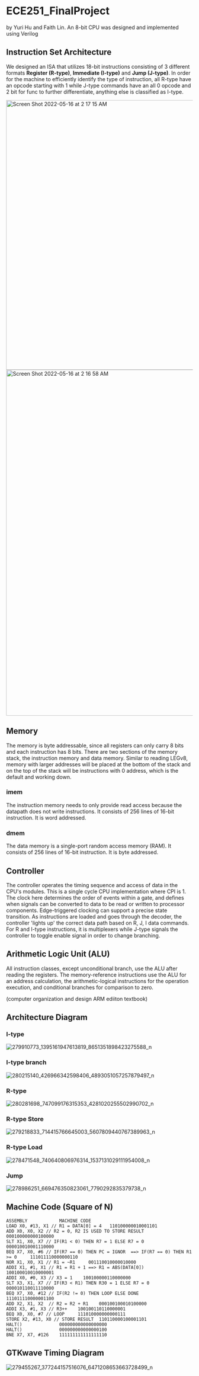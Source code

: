 # ECE251_FinalProject 
by Yuri Hu and Faith Lin. An 8-bit CPU was designed and implemented using Verilog 

## Instruction Set Architecture 
We designed an ISA that utilizes 18-bit instructions consisting of 3 different formats **Register (R-type)**, **Immediate (I-type)** and **Jump (J-type)**. In order for the machine to efficiently identify the type of instruction, all R-type have an opcode starting with 1 while J-type commands have an all 0 opcode and 2 bit for func to further differentiate, anything else is classified as I-type. 

<img width="728" alt="Screen Shot 2022-05-16 at 2 17 15 AM" src="https://user-images.githubusercontent.com/75409461/168487989-647e5836-54eb-4c05-83b0-fa30af254147.png">

<img width="934" alt="Screen Shot 2022-05-16 at 2 16 58 AM" src="https://user-images.githubusercontent.com/75409461/168487913-d61b90d3-cd4e-4db5-bef3-66cf3bb240b0.png">

## Memory
The memory is byte addressable, since all registers can only carry 8 bits and each instruction has 8 bits. There are two sections of the memory stack, the instruction memory and data memory. Similar to reading LEGv8, memory with larger addresses will be placed at the bottom of the stack and on the top of the stack will be instructions with 0 address, which is the default and working down. 

### imem 
The instruction memory needs to only provide read access because the datapath does not write instructions. It consists of 256 lines of 16-bit instruction. It is word addressed.

### dmem
The data memory is a single-port random access memory (RAM). It consists of 256 lines of 16-bit instruction. It is byte addressed.

## Controller 

The controller operates the timing sequence and access of data in the CPU's modules. This is a single cycle CPU implementation where CPI is 1. The clock here determines the order of events within a gate, and defines when signals can be converted to data to be read or written to processor components. Edge-triggered clocking can support a precise state transition. As instructions are loaded and goes through the decoder, the controller 'lights up' the correct data path based on R, J, I data commands. For R and I-type instructions, it is multiplexers while J-type signals the controller to toggle enable signal in order to change branching. 

## Arithmetic Logic Unit (ALU)
All instruction classes, except unconditional branch, use the ALU after reading the registers. The memory-reference instructions use the ALU for an address calculation, the arithmetic-logical instructions for the operation execution, and conditional branches for comparison to zero. 

(computer organization and design ARM ediiton textbook) 

## Architecture Diagram 
### I-type  
![279910773_1395161947613819_8651351898423275588_n](https://user-images.githubusercontent.com/75409461/168488087-25130884-2a56-4e03-8da5-92829eeae9f0.png)

### I-type branch 
![280215140_426966342598406_4893051057257879497_n](https://user-images.githubusercontent.com/75409461/168488097-7561061a-a467-496a-b964-aa2faad2ad3d.png)

### R-type 
![280281698_747099176315353_4281020255502990702_n](https://user-images.githubusercontent.com/75409461/168488092-a748baf4-65fd-4add-998b-cea5367bcf7f.png)

### R-type Store
![279218833_714415766645003_5607809440767389963_n](https://user-images.githubusercontent.com/75409461/168488104-01d89a75-1804-40a4-bb14-263803a6c63d.png)

### R-type Load  
![278471548_740640806976314_1537131029111954008_n](https://user-images.githubusercontent.com/75409461/168488105-49ada2fb-c257-46f9-b28f-5ebc40435aec.png)

### Jump
![278986251_669476350823061_7790292835379738_n](https://user-images.githubusercontent.com/75409461/168488112-3d59709f-acf5-4462-92ca-fa458fe16b75.png)

## Machine Code (Square of N)
```
ASSEMBLY            MACHINE CODE
LOAD X0, #13, X1 // R1 = DATA[0] = 4   110100000010001101
ADD X0, X0, X2 // R2 = 0, R2 IS USED TO STORE RESULT     000100000000100000
SLT X1, X0, X7 // IF(R1 < 0) THEN R7 = 1 ELSE R7 = 0     000010010001110000
BEQ X7, X0, #6 // IF(R7 == 0) THEN PC = IGNOR  ==> IF(R7 == 0) THEN R1 >= 0     111011110000000110
NOR X1, X0, X1 // R1 = ~R1     001110010000010000
ADDI X1, #1, X1 // R1 = R1 + 1 ==> R1 = ABS(DATA[0])    100100010010000001
ADDI X0, #0, X3 // X3 = 1    100100000110000000
SLT X3, X1, X7 // IF(R3 < R1) THEN R30 = 1 ELSE R7 = 0     000010110011110000
BEQ X7, X0, #12 // IF(R2 != 0) THEN LOOP ELSE DONE    111011110000001100
ADD X2, X1, X2  // R2 = R2 + R1    000100100010100000
ADDI X3, #1, X3 // R3++    100100110110000001
BEQ X0, X0, #7 // LOOP     111010000000000111
STORE X2, #13, X0 // STORE RESULT  110110000100001101
HALT()              000000000000000000
HALT()              000000000000000100
BNE X7, X7, #126    111111111111111110
```

## GTKwave Timing Diagram

![279455267_377244157516076_6471208653663728499_n](https://user-images.githubusercontent.com/75409461/168488513-e5a6407e-3052-4ac1-ace2-2d076816cb0e.png)
